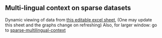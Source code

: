 ## Multi-lingual context on sparse datasets

Dynamic viewing of data from [this editable excel sheet](https://docs.google.com/spreadsheets/d/1ndNXEMrekWBqraIInvAXW27RIXtkdlXiWoW7IhM_QaM/edit#gid=0), 
(One may update this sheet and the graphs change on refreshing)
Also, for larger window: go to [sparse-multilingual-context](http://vishalanand.net/sparse-multilingual-context)
